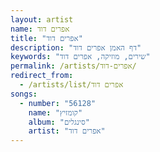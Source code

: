```yaml
---
layout: artist
name: אפרים דוד
title: "אפרים דוד"
description: "דף האמן אפרים דוד"
keywords: "שירים, מוזיקה, אפרים דוד"
permalink: /artists/אפרים-דוד/
redirect_from:
  - /artists/list/אפרים דוד
songs:
  - number: "56128"
    name: "קומזיץ"
    album: "סינגלים"
    artist: "אפרים דוד"
---
```

